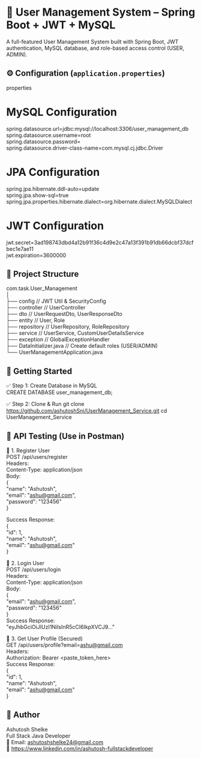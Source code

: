 # 🔐 User Management System – Spring Boot + JWT + MySQL

A full-featured User Management System built with Spring Boot, JWT authentication, MySQL database, and role-based access control (USER, ADMIN).

## ⚙️ Configuration (`application.properties`)

properties  
# MySQL Configuration  
spring.datasource.url=jdbc:mysql://localhost:3306/user_management_db  
spring.datasource.username=root  
spring.datasource.password=  
spring.datasource.driver-class-name=com.mysql.cj.jdbc.Driver  

# JPA Configuration  
spring.jpa.hibernate.ddl-auto=update  
spring.jpa.show-sql=true  
spring.jpa.properties.hibernate.dialect=org.hibernate.dialect.MySQLDialect  

# JWT Configuration  
jwt.secret=3ad198743dbd4a12b91f36c4d9e2c47a13f391b91db66dcbf37dcfbec1e7ae11  
jwt.expiration=3600000  

## 🧱 Project Structure  
com.task.User_Management  
│  
├── config                 // JWT Util & SecurityConfig  
├── controller             // UserController  
├── dto                   // UserRequestDto, UserResponseDto  
├── entity                 // User, Role  
├── repository             // UserRepository, RoleRepository  
├── service                // UserService, CustomUserDetailsService  
├── exception              // GlobalExceptionHandler  
├── DataInitializer.java   // Create default roles (USER/ADMIN)  
└── UserManagementApplication.java  

## 🚀 Getting Started  
✅ Step 1: Create Database in MySQL  
CREATE DATABASE user_management_db;  

✅ Step 2: Clone & Run
git clone https://github.com/ashutoshSnj/UserManagement_Service.git
cd UserManagement_Service


## 🧪 API Testing (Use in Postman)  
🔹 1. Register User  
POST /api/users/register  
Headers:  
Content-Type: application/json  
Body:  
     {  
  "name": "Ashutosh",  
  "email": "ashu@gmail.com",  
  "password": "123456"  
}  

Success Response:  
{  
  "id": 1,  
  "name": "Ashutosh",  
  "email": "ashu@gmail.com"  
}  

🔹 2. Login User  
POST /api/users/login  
Headers:  
Content-Type: application/json  
Body:  
{  
  "email": "ashu@gmail.com",  
  "password": "123456"  
}  
Success Response:  
"eyJhbGciOiJIUzI1NiIsInR5cCI6IkpXVCJ9..."  

🔹 3. Get User Profile (Secured)  
GET /api/users/profile?email=ashu@gmail.com  
Headers:  
Authorization: Bearer <paste_token_here>  
Success Response:  
{  
  "id": 1,  
  "name": "Ashutosh",  
  "email": "ashu@gmail.com"  
}  

## 👤 Author  
Ashutosh Shelke  
Full Stack Java Developer  
📧 Email: ashutoshshelke24@gmail.com  
🔗 https://www.linkedin.com/in/ashutosh-fullstackdeveloper  
